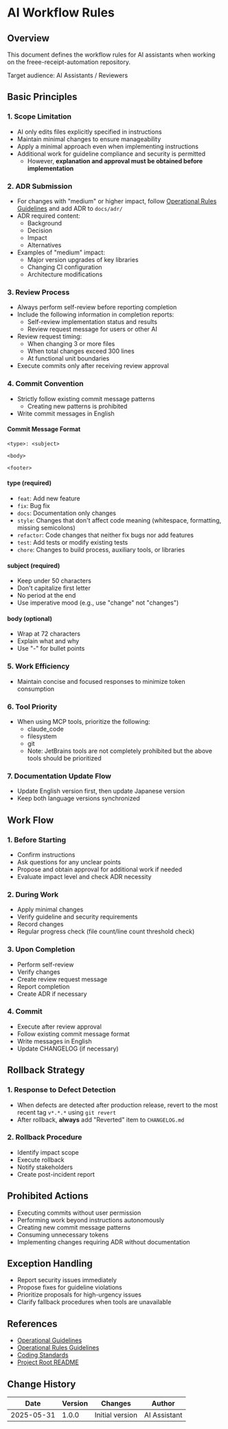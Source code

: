# AI Workflow Rules

## Overview
This document defines the workflow rules for AI assistants when working on the freee-receipt-automation repository.

Target audience: AI Assistants / Reviewers

## Basic Principles
### 1. Scope Limitation
- AI only edits files explicitly specified in instructions
- Maintain minimal changes to ensure manageability
- Apply a minimal approach even when implementing instructions
- Additional work for guideline compliance and security is permitted
  - However, **explanation and approval must be obtained before implementation**

### 2. ADR Submission
- For changes with "medium" or higher impact, follow [Operational Rules Guidelines](./operational-rules.md) and add ADR to `docs/adr/`
- ADR required content:
  - Background
  - Decision
  - Impact
  - Alternatives
- Examples of "medium" impact:
  - Major version upgrades of key libraries
  - Changing CI configuration
  - Architecture modifications

### 3. Review Process
- Always perform self-review before reporting completion
- Include the following information in completion reports:
  - Self-review implementation status and results
  - Review request message for users or other AI
- Review request timing:
  - When changing 3 or more files
  - When total changes exceed 300 lines
  - At functional unit boundaries
- Execute commits only after receiving review approval

### 4. Commit Convention
- Strictly follow existing commit message patterns
  - Creating new patterns is prohibited
- Write commit messages in English

#### Commit Message Format
```
<type>: <subject>

<body>

<footer>
```

#### type (required)
- `feat`: Add new feature
- `fix`: Bug fix
- `docs`: Documentation only changes
- `style`: Changes that don't affect code meaning (whitespace, formatting, missing semicolons)
- `refactor`: Code changes that neither fix bugs nor add features
- `test`: Add tests or modify existing tests
- `chore`: Changes to build process, auxiliary tools, or libraries

#### subject (required)
- Keep under 50 characters
- Don't capitalize first letter
- No period at the end
- Use imperative mood (e.g., use "change" not "changes")

#### body (optional)
- Wrap at 72 characters
- Explain what and why
- Use "-" for bullet points

### 5. Work Efficiency
- Maintain concise and focused responses to minimize token consumption

### 6. Tool Priority
- When using MCP tools, prioritize the following:
  - claude_code
  - filesystem
  - git
  - Note: JetBrains tools are not completely prohibited but the above tools should be prioritized

### 7. Documentation Update Flow
- Update English version first, then update Japanese version
- Keep both language versions synchronized

## Work Flow
### 1. Before Starting
- Confirm instructions
- Ask questions for any unclear points
- Propose and obtain approval for additional work if needed
- Evaluate impact level and check ADR necessity

### 2. During Work
- Apply minimal changes
- Verify guideline and security requirements
- Record changes
- Regular progress check (file count/line count threshold check)

### 3. Upon Completion
- Perform self-review
- Verify changes
- Create review request message
- Report completion
- Create ADR if necessary

### 4. Commit
- Execute after review approval
- Follow existing commit message format
- Write messages in English
- Update CHANGELOG (if necessary)

## Rollback Strategy
### 1. Response to Defect Detection
- When defects are detected after production release, revert to the most recent tag `v*.*.*` using `git revert`
- After rollback, **always** add "Reverted" item to `CHANGELOG.md`

### 2. Rollback Procedure
- Identify impact scope
- Execute rollback
- Notify stakeholders
- Create post-incident report

## Prohibited Actions
- Executing commits without user permission
- Performing work beyond instructions autonomously
- Creating new commit message patterns
- Consuming unnecessary tokens
- Implementing changes requiring ADR without documentation

## Exception Handling
- Report security issues immediately
- Propose fixes for guideline violations
- Prioritize proposals for high-urgency issues
- Clarify fallback procedures when tools are unavailable

## References
- [Operational Guidelines](./operational-guidelines.md)
- [Operational Rules Guidelines](./operational-rules.md)
- [Coding Standards](../standards/coding-standards.md)
- [Project Root README](../../README.md)

## Change History
| Date | Version | Changes | Author |
|------|---------|---------|--------|
| 2025-05-31 | 1.0.0 | Initial version | AI Assistant |
